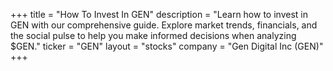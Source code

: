 +++
title = "How To Invest In GEN"
description = "Learn how to invest in GEN with our comprehensive guide. Explore market trends, financials, and the social pulse to help you make informed decisions when analyzing $GEN."
ticker = "GEN"
layout = "stocks"
company = "Gen Digital Inc (GEN)"
+++


